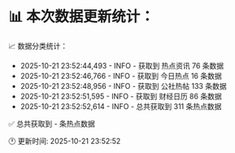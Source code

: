📊 本次数据更新统计：
==========================

📈 数据分类统计：
- 2025-10-21 23:52:44,493 - INFO - 获取到 热点资讯 76 条数据
- 2025-10-21 23:52:46,766 - INFO - 获取到 今日热点 16 条数据
- 2025-10-21 23:52:48,956 - INFO - 获取到 公社热帖 133 条数据
- 2025-10-21 23:52:51,595 - INFO - 获取到 财经日历 86 条数据
- 2025-10-21 23:52:52,614 - INFO - 总共获取到 311 条热点数据

✅ 总共获取到 - 条热点数据

🕐 更新时间: 2025-10-21 23:52:52
